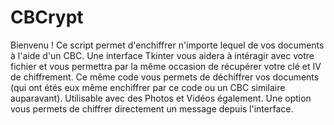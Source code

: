 # CBCrypt

Bienvenu ! Ce script permet d'enchiffrer n'importe lequel de vos documents à l'aide d'un CBC. 
Une interface Tkinter vous aidera à intéragir avec votre fichier et vous permettra par la même occasion de récupérer votre clé et IV de chiffrement.
Ce même code vous permets de déchiffrer vos documents (qui ont étés eux même enchiffrer par ce code ou un CBC similaire auparavant).
Utilisable avec des Photos et Vidéos également.
Une option vous permets de chiffrer directement un message depuis l'interface.
